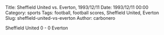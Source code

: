 Title: Sheffield United vs. Everton, 1993/12/11
Date: 1993/12/11 00:00
Category: sports
Tags: football, football scores, Sheffield United, Everton
Slug: sheffield-united-vs-everton
Author: carbonero


Sheffield United 0 - 0 Everton
